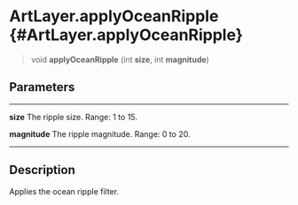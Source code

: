 ArtLayer.applyOceanRipple {#ArtLayer.applyOceanRipple}
=========================

> void **applyOceanRipple** (int **size**, int **magnitude**)

Parameters
----------

  --------------- ---------------------------------------
  **size**        The ripple size. Range: 1 to 15.

  **magnitude**   The ripple magnitude. Range: 0 to 20.
  --------------- ---------------------------------------

Description
-----------

Applies the ocean ripple filter.
